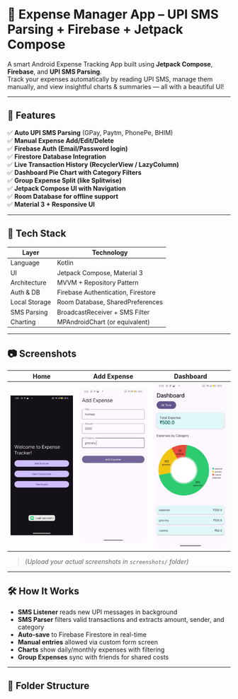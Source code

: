 # 💸 Expense Manager App – UPI SMS Parsing + Firebase + Jetpack Compose

A smart Android Expense Tracking App built using **Jetpack Compose**, **Firebase**, and **UPI SMS Parsing**.  
Track your expenses automatically by reading UPI SMS, manage them manually, and view insightful charts & summaries — all with a beautiful UI!

---

## 📱 Features

✅ **Auto UPI SMS Parsing** (GPay, Paytm, PhonePe, BHIM)  
✅ **Manual Expense Add/Edit/Delete**  
✅ **Firebase Auth (Email/Password login)**  
✅ **Firestore Database Integration**  
✅ **Live Transaction History (RecyclerView / LazyColumn)**  
✅ **Dashboard Pie Chart with Category Filters**  
✅ **Group Expense Split (like Splitwise)**  
✅ **Jetpack Compose UI with Navigation**  
✅ **Room Database for offline support**  
✅ **Material 3 + Responsive UI**

---

## 🧩 Tech Stack

| Layer         | Technology                          |
|---------------|-------------------------------------|
| Language      | Kotlin                              |
| UI            | Jetpack Compose, Material 3         |
| Architecture  | MVVM + Repository Pattern           |
| Auth & DB     | Firebase Authentication, Firestore |
| Local Storage | Room Database, SharedPreferences    |
| SMS Parsing   | BroadcastReceiver + SMS Filter      |
| Charting      | MPAndroidChart (or equivalent)      |

---

## 📷 Screenshots

| Home | Add Expense | Dashboard |
|------|-------------|-----------|
| ![home](https://github.com/subhashverm/ExpenseManagerApp/blob/3c1613abd21311f7fabe777aa250e0536d97ee63/home%20.jpg) | ![add](https://github.com/subhashverm/ExpenseManagerApp/blob/45ced40eb7b394fdd48d8188a30421df4d71c53f/add%20expense.jpg) | ![chart](https://github.com/subhashverm/ExpenseManagerApp/blob/45ced40eb7b394fdd48d8188a30421df4d71c53f/deshbooard.jpg) | 

> *(Upload your actual screenshots in `screenshots/` folder)*

---

## 🛠 How It Works

- **SMS Listener** reads new UPI messages in background
- **SMS Parser** filters valid transactions and extracts amount, sender, and category
- **Auto-save** to Firebase Firestore in real-time
- **Manual entries** allowed via custom form screen
- **Charts** show daily/monthly expenses with filtering
- **Group Expenses** sync with friends for shared costs

---

## 📁 Folder Structure

